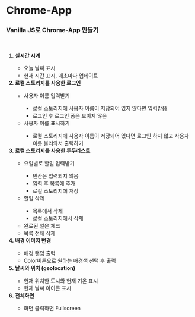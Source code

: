 # Chrome-App
### Vanilla JS로 Chrome-App 만들기

<br>
<ol>
  <b><li>실시간 시계</li></b>
  <ul>
    <li>오늘 날짜 표시</li>
    <li>현재 시간 표시, 매초마다 업데이트</li>
  </ul>
  <b><li>로컬 스토리지를 사용한 로그인</li></b>
  <ul>
    <li>사용자 이름 입력받기</li>
        <ul>
          <li>로컬 스토리지에 사용자 이름이 저장되어 있지 않다면 입력받음</li>
          <li>로그인 후 로그인 폼은 보이지 않음</li>
        </ul>
      <li>사용자 이름 표시하기</li>
        <ul>
          <li>로컬 스토리지에 사용자 이름이 저장되어 있다면 로그인 하지 않고 사용자 이름 불러와서 출력하기</li>
        </ul>
  </ul>
  <b><li>로컬 스토리지를 사용한 투두리스트</li></b>
  <ul>
    <li>요일별로 할일 입력받기</li>
    <ul>
      <li>빈칸은 입력되지 않음</li>
      <li>입력 후 목록에 추가</li>
      <li>로컬 스토리지에 저장</li>
    </ul>
    <li>할일 삭제</li>
    <ul>
      <li>목록에서 삭제</li>
      <li>로컬 스토리지에서 삭제</li>
    </ul>
    <li>완료된 일은 체크</li>
    <li>목록 전체 삭제</li>
  </ul>
  <b><li>배경 이미지 변경</li></b>
  <ul>
    <li>배경 랜덤 출력</li>
    <li>Color버튼으로 원하는 배경색 선택 후 출력</li>
  </ul>
  <b><li>날씨와 위치 (geolocation)</li></b>
  <ul>
    <li>현재 위치한 도시와 현재 기온 표시</li>
    <li>현재 날씨 아이콘 표시</li>
  </ul>
  <b><li>전체화면</li></b>
  <ul>
    <li>화면 클릭하면 Fullscreen</li>
  </ul>
 </ol>
